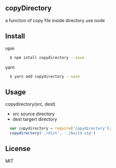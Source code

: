 ## copyDirectory
a function of copy file inside directory use node

## Install 
npm
```bash
  $ npm intall copydirectory --save
```

yarn 
```bash 
  $ yarn add copydirectory --save
```

## Usage
copydirectory(src, dest)
  * src source directory
  * dest targert directory

```js
  var copydirectory = require('copydirectory');
  copydirectory('./dist', './build-zip')
```

## License
MIT
